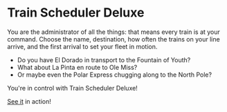 # Train Scheduler Deluxe

You are the administrator of all the things: that means every train is at your command.
Choose the name, destination, how often the trains on your line arrive, and the first arrival to set your fleet in motion.

- Do you have El Dorado in transport to the Fountain of Youth?
- What about La Pinta en route to Ole Miss?
- Or maybe even the Polar Express chugging along to the North Pole?

You're in control with Train Scheduler Deluxe!

[See it](https://dashinja.github.io/trainSchedulerDeluxe) in action!

